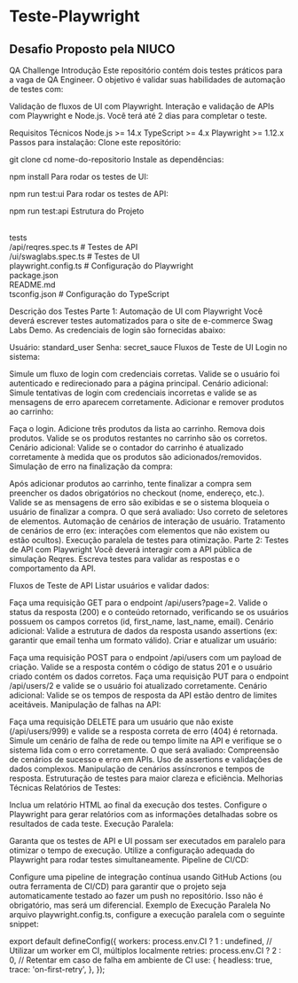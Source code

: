 # Teste-Playwright

## Desafio Proposto pela NIUCO
QA Challenge
Introdução
Este repositório contém dois testes práticos para a vaga de QA Engineer. O objetivo é validar suas habilidades de automação de testes com:

Validação de fluxos de UI com Playwright.
Interação e validação de APIs com Playwright e Node.js.
Você terá até 2 dias para completar o teste.

Requisitos Técnicos
Node.js >= 14.x
TypeScript >= 4.x
Playwright >= 1.12.x
Passos para instalação:
Clone este repositório:

git clone <link-do-repositorio>
cd nome-do-repositorio
Instale as dependências:

npm install
Para rodar os testes de UI:

npm run test:ui
Para rodar os testes de API:

npm run test:api
Estrutura do Projeto

<br>tests
<br>  /api/reqres.spec.ts       # Testes de API
<br>  /ui/swaglabs.spec.ts      # Testes de UI
<br> playwright.config.ts          # Configuração do Playwright
<br> package.json
<br> README.md
<br> tsconfig.json                 # Configuração do TypeScript

Descrição dos Testes
Parte 1: Automação de UI com Playwright
Você deverá escrever testes automatizados para o site de e-commerce Swag Labs Demo.
As credenciais de login são fornecidas abaixo:

Usuário: standard_user
Senha: secret_sauce
Fluxos de Teste de UI
Login no sistema:

Simule um fluxo de login com credenciais corretas.
Valide se o usuário foi autenticado e redirecionado para a página principal.
Cenário adicional: Simule tentativas de login com credenciais incorretas e valide se as mensagens de erro aparecem corretamente.
Adicionar e remover produtos ao carrinho:

Faça o login.
Adicione três produtos da lista ao carrinho.
Remova dois produtos.
Valide se os produtos restantes no carrinho são os corretos.
Cenário adicional: Valide se o contador do carrinho é atualizado corretamente à medida que os produtos são adicionados/removidos.
Simulação de erro na finalização da compra:

Após adicionar produtos ao carrinho, tente finalizar a compra sem preencher os dados obrigatórios no checkout (nome, endereço, etc.).
Valide se as mensagens de erro são exibidas e se o sistema bloqueia o usuário de finalizar a compra.
O que será avaliado:
Uso correto de seletores de elementos.
Automação de cenários de interação de usuário.
Tratamento de cenários de erro (ex: interações com elementos que não existem ou estão ocultos).
Execução paralela de testes para otimização.
Parte 2: Testes de API com Playwright
Você deverá interagir com a API pública de simulação Reqres.
Escreva testes para validar as respostas e o comportamento da API.

Fluxos de Teste de API
Listar usuários e validar dados:

Faça uma requisição GET para o endpoint /api/users?page=2.
Valide o status da resposta (200) e o conteúdo retornado, verificando se os usuários possuem os campos corretos (id, first_name, last_name, email).
Cenário adicional: Valide a estrutura de dados da resposta usando assertions (ex: garantir que email tenha um formato válido).
Criar e atualizar um usuário:

Faça uma requisição POST para o endpoint /api/users com um payload de criação.
Valide se a resposta contém o código de status 201 e o usuário criado contém os dados corretos.
Faça uma requisição PUT para o endpoint /api/users/2 e valide se o usuário foi atualizado corretamente.
Cenário adicional: Valide se os tempos de resposta da API estão dentro de limites aceitáveis.
Manipulação de falhas na API:

Faça uma requisição DELETE para um usuário que não existe (/api/users/999) e valide se a resposta correta de erro (404) é retornada.
Simule um cenário de falha de rede ou tempo limite na API e verifique se o sistema lida com o erro corretamente.
O que será avaliado:
Compreensão de cenários de sucesso e erro em APIs.
Uso de assertions e validações de dados complexos.
Manipulação de cenários assíncronos e tempos de resposta.
Estruturação de testes para maior clareza e eficiência.
Melhorias Técnicas
Relatórios de Testes:

Inclua um relatório HTML ao final da execução dos testes. Configure o Playwright para gerar relatórios com as informações detalhadas sobre os resultados de cada teste.
Execução Paralela:

Garanta que os testes de API e UI possam ser executados em paralelo para otimizar o tempo de execução. Utilize a configuração adequada do Playwright para rodar testes simultaneamente.
Pipeline de CI/CD:

Configure uma pipeline de integração contínua usando GitHub Actions (ou outra ferramenta de CI/CD) para garantir que o projeto seja automaticamente testado ao fazer um push no repositório. Isso não é obrigatório, mas será um diferencial.
Exemplo de Execução Paralela
No arquivo playwright.config.ts, configure a execução paralela com o seguinte snippet:

export default defineConfig({
  workers: process.env.CI ? 1 : undefined, // Utilizar um worker em CI, múltiplos localmente
  retries: process.env.CI ? 2 : 0,         // Retentar em caso de falha em ambiente de CI
  use: {
    headless: true,
    trace: 'on-first-retry',
  },
});
